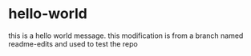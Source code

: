 # hello-world
this is a hello world message.
this modification is from a branch named readme-edits and used to test the repo

